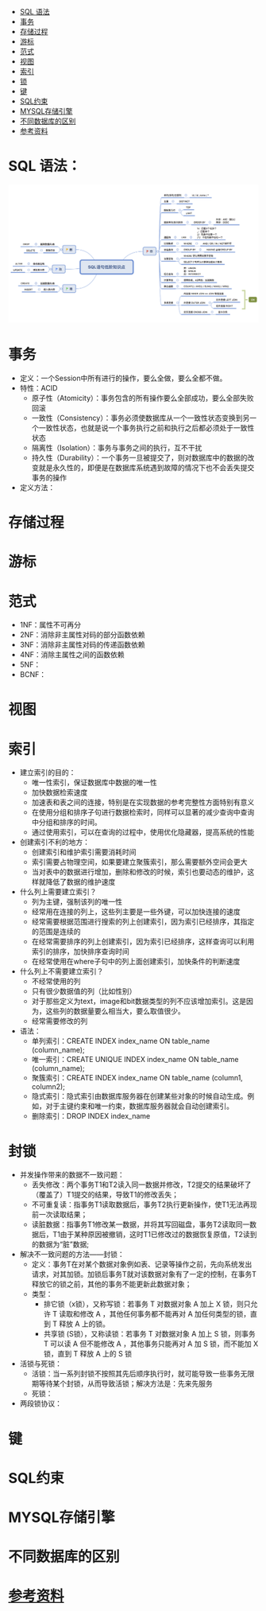 
<!-- GFM-TOC -->
* <a href="#SQL 语法">SQL 语法</a>
* <a href="#事务">事务</a>
* <a href="#存储过程">存储过程</a>
* <a href="#游标">游标</a>
* <a href="#范式">范式</a>
* <a href="#视图">视图</a>
* <a href="#索引">索引</a>
* <a href="#锁">锁</a>
* <a href="#键">键</a>
* <a href="#SQL约束">SQL约束</a>
* <a href="#MYSQL存储引擎">MYSQL存储引擎</a>
* <a href="#不同数据库的区别">不同数据库的区别</a>
* <a href="#参考资料">参考资料</a>
<!-- GFM-TOC -->

# SQL 语法：
![image](https://github.com/MissAquarius/ForJobHunting/blob/master/image/SQl%E8%AF%AD%E5%8F%A5%E4%BD%8E%E9%98%B6%E7%9F%A5%E8%AF%86%E7%82%B9.png)

# 事务
* 定义：一个Session中所有进行的操作，要么全做，要么全都不做。
* 特性：ACID
  * 原子性（Atomicity）：事务包含的所有操作要么全部成功，要么全部失败回滚
  * 一致性（Consistency）：事务必须使数据库从一个一致性状态变换到另一个一致性状态，也就是说一个事务执行之前和执行之后都必须处于一致性状态
  * 隔离性（Isolation）：事务与事务之间的执行，互不干扰
  * 持久性（Durability）：一个事务一旦被提交了，则对数据库中的数据的改变就是永久性的，即便是在数据库系统遇到故障的情况下也不会丢失提交事务的操作
* 定义方法：

# 存储过程

# 游标

# 范式
* 1NF：属性不可再分
* 2NF：消除非主属性对码的部分函数依赖
* 3NF：消除非主属性对码的传递函数依赖
* 4NF：消除主属性之间的函数依赖
* 5NF：
* BCNF：

# 视图

# 索引
* 建立索引的目的：
  * 唯一性索引，保证数据库中数据的唯一性
  * 加快数据检索速度
  * 加速表和表之间的连接，特别是在实现数据的参考完整性方面特别有意义
  * 在使用分组和排序子句进行数据检索时，同样可以显著的减少查询中查询中分组和排序的时间。
  * 通过使用索引，可以在查询的过程中，使用优化隐藏器，提高系统的性能
* 创建索引不利的地方：
  * 创建索引和维护索引需要消耗时间
  * 索引需要占物理空间，如果要建立聚簇索引，那么需要额外空间会更大
  * 当对表中的数据进行增加，删除和修改的时候，索引也要动态的维护，这样就降低了数据的维护速度
* 什么列上需要建立索引？
  * 列为主键，强制该列的唯一性
  * 经常用在连接的列上，这些列主要是一些外键，可以加快连接的速度
  * 经常需要根据范围进行搜索的列上创建索引，因为索引已经排序，其指定的范围是连续的
  * 在经常需要排序的列上创建索引，因为索引已经排序，这样查询可以利用索引的排序，加快排序查询时间
  * 在经常使用在where子句中的列上面创建索引，加快条件的判断速度
* 什么列上不需要建立索引？
  * 不经常使用的列
  * 只有很少数据值的列（比如性别）
  * 对于那些定义为text，image和bit数据类型的列不应该增加索引。这是因为，这些列的数据量要么相当大，要么取值很少。
  * 经常需要修改的列
* 语法：
  * 单列索引：CREATE INDEX index_name ON table_name (column_name);
  * 唯一索引：CREATE UNIQUE INDEX index_name ON table_name (column_name);
  * 聚簇索引：CREATE INDEX index_name ON table_name (column1, column2);
  * 隐式索引：隐式索引由数据库服务器在创建某些对象的时候自动生成。例如，对于主键约束和唯一约束，数据库服务器就会自动创建索引。
  * 删除索引：DROP INDEX index_name
# 封锁
* 并发操作带来的数据不一致问题：
  * 丢失修改：两个事务T1和T2读入同一数据并修改，T2提交的结果破坏了（覆盖了）T1提交的结果，导致T1的修改丢失；
  * 不可重复读：指事务T1读取数据后，事务T2执行更新操作，使T1无法再现前一次读取结果；
  * 读脏数据：指事务T1修改某一数据，并将其写回磁盘，事务T2读取同一数据后，T1由于某种原因被撤销，这时T1已修改过的数据恢复原值，T2读到的数据为“脏”数据;
* 解决不一致问题的方法——封锁：
  * 定义：事务T在对某个数据对象例如表、记录等操作之前，先向系统发出请求，对其加锁。加锁后事务T就对该数据对象有了一定的控制，在事务T释放它的锁之前，其他的事务不能更新此数据对象；
  * 类型：
    * 排它锁（x锁），又称写锁：若事务 T 对数据对象 A 加上 X 锁，则只允许 T 读取和修改 A ，其他任何事务都不能再对 A 加任何类型的锁，直到 T 释放 A 上的锁。
    * 共享锁 (S锁），又称读锁：若事务 T 对数据对象 A 加上 S 锁，则事务 T 可以读 A 但不能修改 A ，其他事务只能再对 A 加 S 锁，而不能加 X 锁，直到 T 释放 A 上的 S 锁
 * 活锁与死锁：
   * 活锁：当一系列封锁不按照其先后顺序执行时，就可能导致一些事务无限期等待某个封锁，从而导致活锁；解决方法是：先来先服务
   * 死锁：
 * 两段锁协议：
   
# 键

# SQL约束

# MYSQL存储引擎

# 不同数据库的区别



# [参考资料](https://juejin.im/post/5a9ca0d6518825555c1d1acd)
